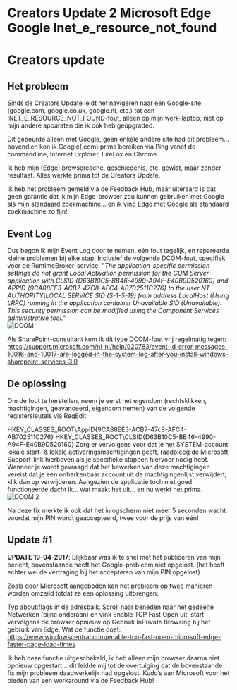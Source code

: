 # Creators Update 2 Microsoft Edge Google Inet_e_resource_not_found


# Creators update
## Het probleem
Sinds de Creators Update leidt het navigeren naar een Google-site (google.com, google.co.uk, google.nl, etc.) tot een INET_E_RESOURCE_NOT_FOUND-fout, alleen op mijn werk-laptop, niet op mijn andere apparaten die ik ook heb geüpgraded.

Dit gebeurde alleen met Google, geen enkele andere site had dit probleem… bovendien kon ik Google(.com) prima bereiken via Ping vanaf de commandline, Internet Explorer, FireFox en Chrome…

Ik heb mijn (Edge) browsercache, geschiedenis, etc. gewist, maar zonder resultaat. Alles werkte prima tot de Creators Update.

Ik heb het probleem gemeld via de Feedback Hub, maar uiteraard is dat geen garantie dat ik mijn Edge-browser zou kunnen gebruiken met Google als mijn standaard zoekmachine… en ik vind Edge met Google als standaard zoekmachine zo fijn!

## Event Log
Dus begon ik mijn Event Log door te nemen, één fout tegelijk, en repareerde kleine problemen bij elke stap. Inclusief de volgende DCOM-fout, specifiek voor de RuntimeBroker-service: 
"*The application-specific permission settings do not grant Local Activation permission for the COM Server application with CLSID {D63B10C5-BB46-4990-A94F-E40B9D520160} and APPID {9CA88EE3-ACB7-47C8-AFC4-AB702511C276} to the user NT AUTHORITY\LOCAL SERVICE SID (S-1-5-19) from address LocalHost (Using LRPC) running in the application container Unavailable SID (Unavailable). This security permission can be modified using the Component Services administrative tool.*"  
![DCOM](/images/2017/04/DCOM-300x197.png)

Als SharePoint-consultant kom ik dit type DCOM-fout vrij regelmatig tegen:
https://support.microsoft.com/nl-nl/help/920783/event-id-error-messages-10016-and-10017-are-logged-in-the-system-log-after-you-install-windows-sharepoint-services-3.0

## De oplossing
Om de fout te herstellen, neem je eerst het eigendom (rechtsklikken, machtigingen, geavanceerd, eigendom nemen) van de volgende registersleutels via RegEdit:

HKEY_CLASSES_ROOT\AppID\{9CA88EE3-ACB7-47c8-AFC4-AB702511C276}
HKEY_CLASSES_ROOT\CLSID\{D63B10C5-BB46-4990-A94F-E40B9D520160}
Zorg er vervolgens voor dat je het SYSTEM-account lokale start- & lokale activeringsmachtigingen geeft, raadpleeg de Microsoft Support-link hierboven als je specifieke stappen hiervoor nodig hebt. Wanneer je wordt gevraagd dat het bewerken van deze machtigingen vereist dat je een onherkenbaar account uit de machtigingenlijst verwijdert, klik dan op verwijderen. Aangezien de applicatie toch niet goed functioneerde dacht ik… wat maakt het uit… en nu werkt het prima.
![DCOM 2](/images/2017/04/DCOM_2-300x205.png)

Na deze fix merkte ik ook dat het inlogscherm niet meer 5 seconden wacht voordat mijn PIN wordt geaccepteerd, twee voor de prijs van één!

## Update #1
**UPDATE 19-04-2017**:
Blijkbaar was ik te snel met het publiceren van mijn bericht, bovenstaande heeft het Google-probleem niet opgelost. (het heeft echter wel de vertraging bij het accepteren van mijn PIN opgelost)

Zoals door Microsoft aangeboden kan het probleem op twee manieren worden omzeild totdat ze een oplossing uitbrengen:

Typ about:flags in de adresbalk. Scroll naar beneden naar het gedeelte Netwerken (bijna onderaan) en vink Enable TCP Fast Open uit, start vervolgens de browser opnieuw op
Gebruik InPrivate Browsing bij het gebruik van Edge.
Wat de functie doet:
https://www.windowscentral.com/enable-tcp-fast-open-microsoft-edge-faster-page-load-times

Ik heb deze functie uitgeschakeld, ik heb alleen mijn browser daarna niet opnieuw opgestart… dit leidde mij tot de overtuiging dat de bovenstaande fix mijn probleem daadwerkelijk had opgelost. Kudo’s aan Microsoft voor het bieden van een workaround via de Feedback Hub!

